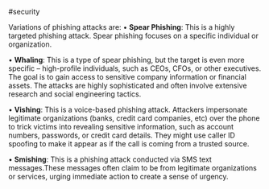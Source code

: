 #security

Variations of phishing attacks are:
•	**Spear Phishing**: This is a highly targeted phishing attack. Spear phishing focuses on a specific individual or organization.

•	**Whaling**: This is a type of spear phishing, but the target is even more specific – high-profile individuals, such as CEOs, CFOs, or other executives.  The goal is to gain access to sensitive company information or financial assets. The attacks are highly sophisticated and often involve extensive research and social engineering tactics.

•	**Vishing**:  This is a voice-based phishing attack.  Attackers impersonate legitimate organizations (banks, credit card companies, etc) over the phone to trick victims into revealing sensitive information, such as account numbers, passwords, or credit card details.  They might use caller ID spoofing to make it appear as if the call is coming from a trusted source.

•	**Smishing**:  This is a phishing attack conducted via SMS text messages.These messages often claim to be from legitimate organizations or services, urging immediate action to create a sense of urgency.


